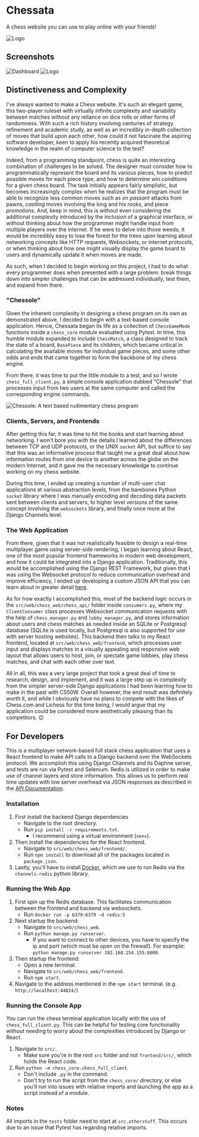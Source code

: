 # Chessata
A chess website you can use to play online with your friends!

![Logo](/src/web/chess_web/frontend/src/assets/dashboard_logo.png)

## Screenshots

![Dashboard](/screenshots/dashboard.png)
![Logo](/screenshots/game_desktop.png)

## Distinctiveness and Complexity
I've always wanted to make a Chess website.
It's such an elegant game, this two-player ruleset with virtually infinite complexity and variability between matches without any reliance on dice rolls or other forms of randomness.
With such a rich history involving centuries of strategy refinement and academic study, as well as an incredibly in-depth collection of moves that build upon each other, how could it not fascinate the aspiring software developer, keen to apply his recently acquired theoretical knowledge in the realm of computer science to the test?

Indeed, from a programming standpoint, chess is quite an interesting combination of challenges to be solved.
The designer must consider how to programmatically represent the board and its various pieces, how to predict possible moves for each piece type, and how to determine win conditions for a given chess board.
The task initially appears fairly simplistic, but becomes increasingly complex when he realizes that the program must be able to recognize less common moves such as *en passant* attacks from pawns, *castling* moves involving the king and his rooks, and piece *promotions*.
And, keep in mind, this is without even considering the additional complexity introduced by the inclusion of a graphical interface, or without thinking about how the programmer might handle input from multiple players over the internet.
If he were to delve into those weeds, it would be incredibly easy to lose the forest for the trees upon learning about networking concepts like HTTP requests, Websockets, or internet protocols, or when thinking about how one might visually display the game board to users and dynamically update it when moves are made.

As such, when I decided to begin working on this project, I had to do what every programmer does when presented with a large problem: break things down into simpler challenges that can be addressed individually, test them, and expand from there.

### "Chessole"
Given the inherent complexity in designing a chess program on its own as demonstrated above, I decided to begin with a text-based console application.
Hence, Chessata began its life as a collection of `ChessGameMode` functions inside a `chess_core` module evaluated using Pytest.
In time, this humble module expanded to include `ChessMatch`, a class designed to track the state of a board, `BasePiece` and its children, which became critical in calculating the available moves for individual game pieces, and some other odds and ends that came together to form the backbone of my chess engine.

From there, it was time to put the little module to a test, and so I wrote `chess_full_client.py`, a simple console application dubbed "Chessole" that processes input from two users at the same computer and called the corresponding engine commands.

![Chessole: A text based rudimentary chess program](/screenshots/chessata_console.png)

### Clients, Servers, and Frontends
After getting this far, it was time to hit the books and start learning about networking.
I won't bore you with the details I learned about the differences between TCP and UDP protocols, or the UNIX `socket` API, but suffice to say that this was an informative process that taught me a great deal about how information routes from one device to another across the globe on the modern Internet, and it gave me the necessary knowledge to continue working on my chess website.

During this time, I ended up creating a number of multi-user chat applications at various abstraction levels, from the barebones Python `socket` library where I was manually encoding and decoding data packets sent between clients and servers, to higher level versions of the same concept involving the `websockets` library, and finally once more at the Django Channels level.

### The Web Application
From there, given that it was not realistically feasible to design a real-time multiplayer game using server-side rendering, I began learning about React, one of the most popular frontend frameworks in modern web development, and how it could be integrated into a Django application.
Traditionally, this would be accomplished using the Django REST Framework, but given that I was using the Websocket protocol to reduce communication overhead and improve efficiency, I ended up developing a custom JSON API that you can learn about in greater detail [here](api_documentation.md).

As for how exactly I accomplished this, most of the backend logic occurs in the `src/web/chess_web/chess_api/` folder inside `consumers.py`, where my `ClientConsumer` class processes Websocket communication requests with the help of `chess_manager.py` and `lobby_manager.py`, and stores information about users and chess matches as needed inside an SQLite or Postgresql database (SQLite is used locally, but Postgresql is also supported for use with server hosting websites).
This backend then talks to my React frontend, located at `src/web/chess_web/frontend`, which processes user input and displays matches in a visually appealing and responsive web layout that allows users to host, join, or spectate game lobbies, play chess matches, and chat with each other over text.

All in all, this was a very large project that took a great deal of time to research, design, and implement, and it was a large step up in complexity from the simpler server-side Django applications I had been learning how to make in the past with CS50W.
Overall however, the end result was definitely worth it, and while I obviously have no plans to compete with the likes of Chess.com and Lichess for the time being, I would argue that my application could be considered more aesthetically pleasing than its competitors. 😉

## For Developers
This is a multiplayer network-based full stack chess application that uses a React frontend to make API calls to a Django backend over the WebSockets protocol.
We accomplish this using Django Channels and its Daphne server, and tests are run via Pytest and Selenium.
Redis is utilized in order to make use of channel layers and store information.
This allows us to perform real time updates with low server overhead via JSON responses as described in the [API Documentation](api_documentation.md). 

### Installation

1. First install the backend Django dependencies 
    - Navigate to the root directory.
    - Run `pip install -r requirements.txt`.
        - I recommend using a virtual environment (`venv`).
2. Then install the dependencies for the React frontend.
    - Navigate to `src/web/chess_web/frontend/`.
    - Run `npm install` to download all of the packages located in `package.json`.
3. Lastly, you'll have to install [Docker](https://www.docker.com/), which we use to run Redis via the `channels-redis` python library.

### Running the Web App

1. First spin up the Redis database. This facilitates communication between the frontend and backend via websockets.
    - Run `docker run -p 6379:6379 -d redis:5`
2. Next startup the backend:
    - Navigate to `src/web/chess_web`.
    - Run `python manage.py runserver`.
        - If you want to connect to other devices, you have to specify the ip and port (which must be open on the firewall). For example: `python manage.py runserver 192.168.254.155:8000`.
3. Then startup the frontend:
    - Open a new terminal.
    - Navigate to `src/web/chess_web/frontend`.
    - Run `npm start`.
4. Navigate to the address mentioned in the `npm start` terminal. (e.g. `http://localhost:44824/`)

### Running the Console App

You can run the chess terminal application locally with the use of `chess_full_client.py`.
This can be helpful for testing core functionality without needing to worry about the complexities introduced by Django or React.

1. Navigate to `src/`.
    - Make sure you're in the root `src` folder and not `frontend/src/`, which holds the React code.
2. Run `python -m chess_core.chess_full_client`.
    - Don't include `.py` in the command.
    - Don't try to run the script from the `chess_core/` directory, or else you'll run into issues with relative imports and launching the app as a script instead of a module.

### Notes

All imports in the `tests` folder need to start at `src.otherstuff`.
This occurs due to an issue that Pytest has regarding relative imports.